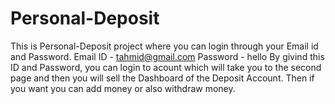 ﻿# Personal-Deposit

 This is Personal-Deposit project where you can login through your Email id and Password.
 Email ID - tahmid@gmail.com
 Password - hello
 By givind this ID and Password, you can login to acount which will take you to the second page and then you will sell the Dashboard of the Deposit Account. Then if you want you can add money or also withdraw money.
